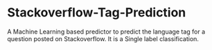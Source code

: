 # Stackoverflow-Tag-Prediction
A Machine Learning based predictor to predict the language tag for a question posted on Stackoverflow. It is a Single label classification.
